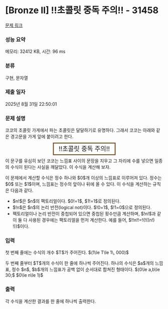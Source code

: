 # [Bronze II] !!초콜릿 중독 주의!! - 31458 

[문제 링크](https://www.acmicpc.net/problem/31458) 

### 성능 요약

메모리: 32412 KB, 시간: 96 ms

### 분류

구현, 문자열

### 제출 일자

2025년 8월 31일 22:50:01

### 문제 설명

<p>코코의 초콜릿 가게에서 파는 초콜릿은 달달하기로 유명하다. 그래서 코코는 아래와 같은 경고문을 가게 앞에 붙이려고 한다.</p>

<p style="text-align: center;"><span style="font-size:20px; border:3px solid #785c33; padding:5px 15px;">!!초콜릿 중독 주의!!</span></p>

<p>이 문구를 유심히 보던 코코는 느낌표 사이의 문장을 지우고 그 자리에 수를 넣으면 일종의 수식이 된다는 사실을 깨달았다. 이 수식을 계산해 보자.</p>

<p>이 문제에서 계산할 수식은 정수 하나와 $0$개 이상의 느낌표로 이루어져 있다. 정수는 $0$ 또는 $1$이며, 느낌표는 정수의 앞이나 뒤에 올 수 있다. 이 수식을 계산하는 규칙은 다음과 같다.</p>

<ul>
	<li>$n!$은 $n$의 팩토리얼이다. $0!=1$, $1!=1$로 정의된다.</li>
	<li>$!n$은 $n$의 논리 반전(logical not)이다. $!0=1$, $!1=0$으로 정의된다.</li>
	<li>팩토리얼이나 논리 반전이 중첩되어 있으면 중첩된 횟수만큼 계산하며, $!n!$과 같이 둘 다 사용된 경우에는 팩토리얼을 먼저 계산한다. 예를 들어, $!!n!!=!(!((n!) !))$이다.</li>
</ul>

### 입력 

 <p>첫 번째 줄에는 수식의 개수 $T$가 주어진다. $(1\le T\le 1\, 000)$</p>

<p>두 번째 줄부터 $T$개의 수식이 한 줄에 하나씩 주어진다. 하나의 수식은 $a$개의 느낌표, 정수 $n$, $b$개의 느낌표가 공백 없이 순서대로 합쳐진 형태이다. $(0\le a,b\le 30;$ $0\le n\le 1)$</p>

### 출력 

 <p>각 수식을 계산한 결과를 한 줄에 하나씩 출력한다.</p>

